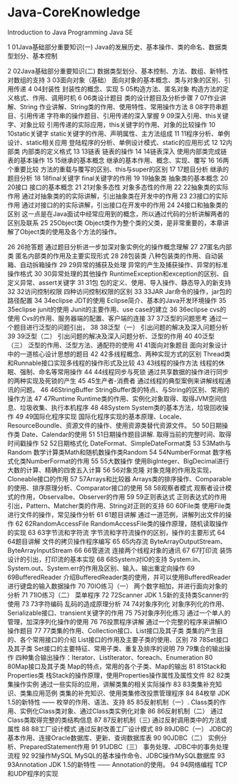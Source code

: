 # Java-CoreKnowledge
Introduction to Java Programming
Java SE 

  
1
	01Java基础部分重要知识(一)
	Java的发展历史、基本操作、类的命名、数据类型划分、基本控制
  
2
	02Java基础部分重要知识(二)
	数据类型划分、基本控制、方法、数组、新特性对数组的支持
3
	03面向对象（基础）
	面向对象的基本概念、类与对象的区别、引用传递
4
	04封装性
	封装性的概念、实现
5
	05构造方法、匿名对象
	构造方法的定义格式、作用、调用时机
6
	06类设计题目
	类的设计题目及分析步骤
7
	07作业讲解、String 
	作业讲解、String类的作用、使用特性、常用操作方法
8
	08字符串题目、引用传递 
	字符串的操作题目、引用传递的深入掌握
9
	09深入引用、this关键字、对象比较 
	引用传递的实际应用，this关键字的作用、对象的比较操作
10
	10static关键字 
	static关键字的作用、声明属性、主方法组成
11
	11程序分析、单例设计、static相关应用 
	登陆程序的分析、单例设计模式、static的应用形式
12
	12内部类
	内部类的定义格式
13
	13链表
	链表的操作
14
	14链表深入 
	使用内部类完成链表的基本操作
15
	15继承的基本概念
	继承的基本作用、概念、实现、覆写
16
	16两个重要比较
	方法的重载与覆写的区别、this与super的区别
17
	17题目分析
	继承的题目分析
18
	18final关键字 
	final关键字的作用
19
	19抽象类
	抽象类的基本概念
20
	20接口 
	接口的基本概念
21
	21对象多态性
	对象多态性的作用
22
	22抽象类的实际作用
	通过对抽象类的的实际讲解，引出抽象类在开发中的作用
23
	23接口的实际作用 
	通过对接口的的实际讲解，引出接口在开发中的作用
24
	24接口和抽象类的区别 
	这一点是在Java面试中经常应用到的概念，所以通过代码的分析讲解两者的区别及联系
25
	25Object类
	Object类作为整个类的父类，是非常重要的，本章讲解了Object类的使用及各个方法的操作。

26
	26抢答题 
	通过题目分析进一步加深对象实例化的操作概念理解
27
	27匿名内部类
	匿名内部类的作用及主要实现形式
28
	28包装类 
	八种包装类的作用、自动装箱、自动拆箱操作
29
	29异常的捕获及处理 
	异常的产生及捕获操作、异常的标准操作格式
30
	30异常处理的其他操作 
	RuntimeException和exception的区别、自定义异常、assert关键字
31
	31包 
	包的定义、使用、导入操作、静态导入的新支持
32
	32访问控制权限 
	四种访问控制权限的区别
33
	33JAR 
	Jar命令的操作，jar包的路径配置
34
	34eclipse JDT的使用 
	Eclipse简介、基本的Java开发环境操作
35
	35eclipse junit的使用 
	Junit的主要作用、use case的建立
36
	36eclipse cvs的使用 
	Cvs的作用、服务器端的配置、客户端的连接
37
	37泛型的问题思考 
	通过一个题目进行泛型的问题引出，
38
	38泛型（一） 
	引出问题的解决及深入问题分析
39
	39泛型（二） 
	引出问题的解决及深入问题分析、泛型的作用
40
	40泛型（三） 
	泛型的作用、泛型方法、通配符的使用
41
	41面向对象题目 
	面向对象设计中的一道核心设计思想的题目
42
	42多线程概念、两种实现方式的区别 
	Thread类和Runnable接口实现多线程的操作形式及比较
43
	43线程的操作方法 
	线程的休眠、强制、命名等常用操作
44
	44线程同步与死锁 
	通过共享数据的操作进行同步的两种实现及死锁的产生
45
	45生产者-消费者 
	通过线程的典型案例来讲解线程通讯的问题。
46
	46StringBuffer
	StringBuffer类的特点、与String的区别、常用的操作方法
47
	47Runtime 
	Runtime类的作用、实例化对象取得、取得JVM空间信息、垃圾收集、执行本机程序
48
	48System
	System类的基本方法，垃圾回收操作
49
	49国际化程序实现 
	国际化程序实现的基本原理、Locale、ResourceBoundle、资源文件的操作、使用资源类替代资源文件。
50
	50日期操作类
	Date、Calendar的使用
51
	51日期操作题目讲解. 
	取得当前的完整时间、取得时间戳操作
52
	52日期格式化
	DateFormat、SimpleDateFormat类
53
	53Math与Random 
	数学计算类Math和随机数操作类Random
54
	54NumberFormat 
	数字格式化类NumberFormat的作用
55
	55大数操作
	使用BigInteger、BigDecimal进行大数的计算、精确的四舍五入计算
56
	56对象克隆
	对象克隆的作用及实现，Cloneable接口的作用
57
	57Arrays和比较器
	Arrays类的排序操作、Comparable的使用、排序原理分析、Comparator接口的使用
58
	58观察者模式
	观察者设计模式的作用，Observalbe、Observer的作用
59
	59正则表达式
	正则表达式的作用引出，Pattern、Matcher类的作用、String对正则的支持
60
	60File类
	使用File类进行文件的操作，常见操作分析
61
	61题目讲解
	通过一道范例，讲解列出文件的操作
62
	62RandomAccessFile
	RandomAccessFile类的操作原理，随机读取操作的实现
63
	63字节流和字符流
	字节流和字符流操作的区别，操作的主要形式
64
	64题目讲解
	文件的拷贝操作程序编写
65
	65内存流
	ByteArrayOutputStream、ByteArrayInputStream
66
	66管道流
	连接两个线程对象的通讯
67
	67打印流
	装饰设计的引出，打印流的基本实现
68
	68System对IO的支持
	System.in、System.out、System.err的作用及区别、输入、输出重定向操作
69
	69BufferedReader
	介绍BufferedReader类的使用，并可以使用BufferedReader进行键盘的输入数据操作
70
	70IO练习（一） 
	两个数字相加，并进行面向对象的分析
71
	71IO练习（二） 
	菜单程序
72
	72Scanner 
	JDK 1.5新的支持类Scanner的使用
73
	73字符编码
	乱码的造成原理分析
74
	74对象序列化
	对象序列化的作用、Serializable接口、transient关键字的作用
75
	75对象序列化练习
	通过一个单人的管理，加深序列化操作的使用
76
	76投票程序讲解
	通过一个完整的程序来讲解IO操作题目
77
	77类集的作用、Collection接口、List接口及其子类
	类集的产生目的、各个常用接口的介绍
List接口的作用及主要子类的使用、区别
78
	78Set接口及其子类
	Set接口的主要特征、常用子类、重复及排序的说明
79
	79集合的输出操作
	四种集合输出操作：Iterator、ListIterator、foreach、Enumeration
80
	80Map接口及其子类
	Map的特点，常用的各个子类、Map的输出
81
	81Stack和Properties类
	栈Stack的操作原理，使用Properties操作属性及属性文件
82
	82类集操作实例
	通过一些实际的应用，讲解类集的相关实际操作
83
	83类集补充知识、类集应用范例
	类集的补充知识、使用类集修改投票管理程序
84
	84枚举 
	JDK 1.5的新特性 —— 枚举的作用、语法、支持
85
	85反射机制（一）.
	Class类的作用、实例化Class类对象、通过Class类实例化对象
86
	86反射机制（二）
	通过Class类取得完整的类结构信息
87
	87反射机制（三) 
	通过反射调用类中的方法或属性
88
	88工厂设计模式
	通过反射改善工厂设计模式
89
	89JDBC（一）
	JDBC的基本作用、连接Oracle数据库、更新、查询数据库表
90
	90JDBC（二）
	实例分析、PreparedStatement作用
91
	91JDBC（三）
	事务处理、JDBC中的事务处理流程
92
	92操作MySQL
	MySQL的基本操作命令、JDBC操作MySQL数据库
93
	93Annotation
	JDK 1.5的新特性 —— Annotation的使用。
94
	94网络编程
	TCP和UDP程序的实现


